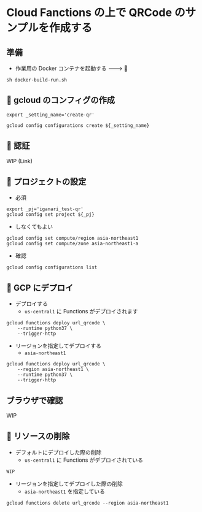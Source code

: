 # Cloud Fanctions の上で QRCode のサンプルを作成する

## 準備

+ 作業用の Docker コンテナを起動する ---> :whale:

```
sh docker-build-run.sh
```

## :whale: gcloud のコンフィグの作成

```
export _setting_name='create-qr'

gcloud config configurations create ${_setting_name}
```

## :whale: 認証

WIP (Link)

## :whale: プロジェクトの設定

+ 必須

```
export _pj='iganari_test-qr'
gcloud config set project ${_pj}
```

+ しなくてもよい

```
gcloud config set compute/region asia-northeast1
gcloud config set compute/zone asia-northeast1-a
```

+ 確認

```
gcloud config configurations list
```

## :whale: GCP にデプロイ

+ デプロイする
    + `us-central1` に Functions がデプロイされます

```
gcloud functions deploy url_qrcode \
    --runtime python37 \
    --trigger-http
```

+ リージョンを指定してデプロイする
    + `asia-northeast1`

```
gcloud functions deploy url_qrcode \
    --region asia-northeast1 \
    --runtime python37 \
    --trigger-http
```

## ブラウザで確認

WIP


## :whale: リソースの削除

+ デフォルトにデプロイした際の削除
    + `us-central1` に Functions がデプロイされている

```
WIP
```

+ リージョンを指定してデプロイした際の削除
    + `asia-northeast1` を指定している

```
gcloud functions delete url_qrcode --region asia-northeast1
```
